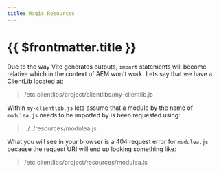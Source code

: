```yaml
---
title: Magic Resources
---
```


# {{ $frontmatter.title }}

Due to the way Vite generates outputs, `import` statements will become relative which in the context of AEM won't work. Lets say that we have a ClientLib located at:

> /etc.clientlibs/project/clientlibs/my-clientlib.js

Within `my-clientlib.js` lets assume that a module by the name of `modulea.js` needs to be imported by is been requested using:

> ../../resources/modulea.js

What you will see in your browser is a 404 request error for `modulea.js` because the request URI will end up looking something like:

> /etc.clientlibs/project/resources/modulea.js
